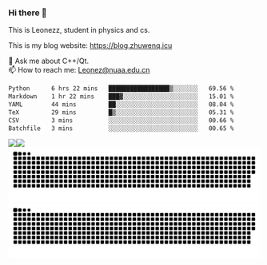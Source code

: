 ### Hi there 👋

<!--
**Leonezz/Leonezz** is a ✨ _special_ ✨ repository because its `README.md` (this file) appears on your GitHub profile.

Here are some ideas to get you started:

-->

This is Leonezz, student in physics and cs.

This is my blog website: https://blog.zhuwenq.icu

💬 Ask me about C++/Qt. \
📫 How to reach me: Leonez@nuaa.edu.cn

<!--START_SECTION:waka-->

```text
Python      6 hrs 22 mins   █████████████████▒░░░░░░░   69.56 %
Markdown    1 hr 22 mins    ███▓░░░░░░░░░░░░░░░░░░░░░   15.01 %
YAML        44 mins         ██░░░░░░░░░░░░░░░░░░░░░░░   08.04 %
TeX         29 mins         █▒░░░░░░░░░░░░░░░░░░░░░░░   05.31 %
CSV         3 mins          ░░░░░░░░░░░░░░░░░░░░░░░░░   00.66 %
Batchfile   3 mins          ░░░░░░░░░░░░░░░░░░░░░░░░░   00.65 %
```

<!--END_SECTION:waka-->

<img align="left" src="https://github-readme-stats.vercel.app/api?username=Leonezz&count_private=true&show_icons=true&include_all_commits=true&theme=vue"/>
<img align="left" src="https://github-readme-stats.vercel.app/api/top-langs/?username=Leonezz&hide=TeX&layout=compact&theme=vue"/>

![GitHub Snake Light](https://raw.githubusercontent.com/Leonezz/Leonezz/output/github-contribution-grid-snake-light.svg#gh-light-mode-only)![GitHub Snake dark](https://raw.githubusercontent.com/Leonezz/Leonezz/output/github-contribution-grid-snake-dark.svg#gh-dark-mode-only)
